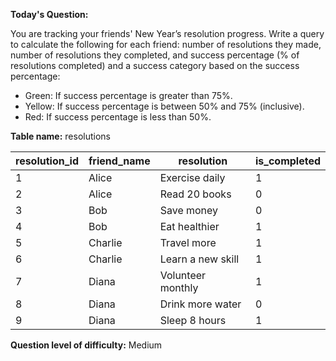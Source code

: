 **Today's Question:**

You are tracking your friends' New Year’s resolution progress. Write a query to calculate the following for each friend: number of resolutions they made, number of resolutions they completed, and success percentage (% of resolutions completed) and a success category based on the success percentage:
- Green: If success percentage is greater than 75%.
- Yellow: If success percentage is between 50% and 75% (inclusive).
- Red: If success percentage is less than 50%.

**Table name:** resolutions

| resolution_id | friend_name | resolution           | is_completed |
|---------------|-------------|----------------------|--------------|
| 1             | Alice       | Exercise daily       | 1            |
| 2             | Alice       | Read 20 books        | 0            |
| 3             | Bob         | Save money           | 0            |
| 4             | Bob         | Eat healthier        | 1            |
| 5             | Charlie     | Travel more          | 1            |
| 6             | Charlie     | Learn a new skill    | 1            |
| 7             | Diana       | Volunteer monthly    | 1            |
| 8             | Diana       | Drink more water     | 0            |
| 9             | Diana       | Sleep 8 hours        | 1            |


**Question level of difficulty:**
Medium
